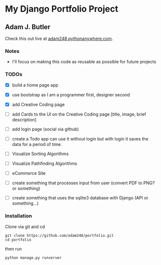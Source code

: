 # My Django Portfolio Project

## Adam J. Butler

Check this out live at
[adam248.pythonanywhere.com](https://adam248.pythonanywhere.com/).

### Notes

- I'll focus on making this code as reusable as possible for future projects

### TODOs

- [x] build a home page app
- [x] use bootstrap as I am a programmer first, designer second
- [x] add Creative Coding page
- [ ] add Cards to the UI on the Creative Coding page [title, image, brief description]
- [ ] add login page (social via github)
- [ ] create a Todo app can use it without login but with login it saves the data for a period of time.
- [ ] Visualize Sorting Algorithms
- [ ] Visualize Pathfinding Algorithms
- [ ] eCommerce Site
- [ ] create something that processes input from user (convert PDF to PNG? or something)
- [ ] create something that uses the sqlite3 database with Django (API or something...)


### Installation

Clone via git and cd

```
git clone https://github.com/adam248/portfolio.git
cd portfolio
```

then run

```
python manage.py runserver
```
